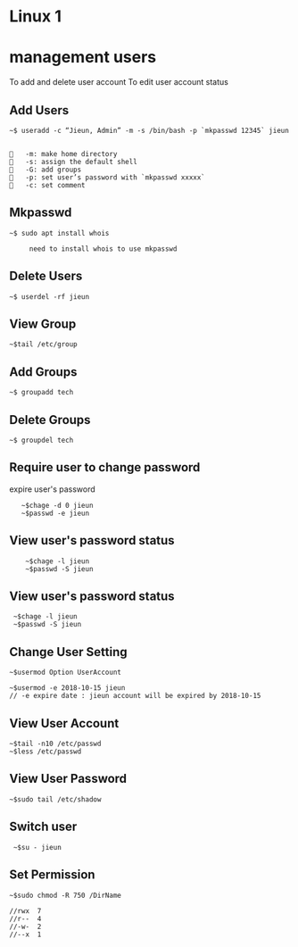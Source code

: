 
# Linux 1
# management users
To add and delete user account
To edit user account status

Add Users
-------------
    ~$ useradd -c “Jieun, Admin” -m -s /bin/bash -p `mkpasswd 12345` jieun

 
    	-m: make home directory
    	-s: assign the default shell
    	-G: add groups
    	-p: set user’s password with `mkpasswd xxxxx`
    	-c: set comment 

Mkpasswd 
--------------
        
    ~$ sudo apt install whois

         need to install whois to use mkpasswd

Delete Users
-----------------

    ~$ userdel -rf jieun
    
View Group
-------------------
    ~$tail /etc/group    

Add Groups
---------------

    ~$ groupadd tech
    


Delete Groups
---------------

    ~$ groupdel tech
    
    
Require user to change password 
----------------------------------
 expire user's password

    
       ~$chage -d 0 jieun
       ~$passwd -e jieun       
        
View user's password status 
----------------------------

        ~$chage -l jieun
        ~$passwd -S jieun
        
        
View user's password status 
----------------------------
     ~$chage -l jieun
     ~$passwd -S jieun
    
    
Change User Setting
-------------------------
    ~$usermod Option UserAccount
    
    ~$usermod -e 2018-10-15 jieun
    // -e expire date : jieun account will be expired by 2018-10-15


View User Account
------------------------
    ~$tail -n10 /etc/passwd
    ~$less /etc/passwd
     
View User Password
----------------------
    ~$sudo tail /etc/shadow
       
Switch user
---------------------
     ~$su - jieun
    
Set Permission
----------------
    ~$sudo chmod -R 750 /DirName

    //rwx  7
    //r--  4
    //-w-  2
    //--x  1
